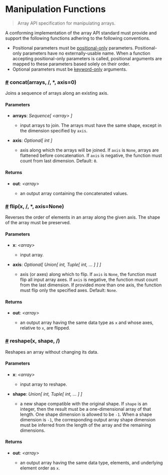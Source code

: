 # Manipulation Functions

> Array API specification for manipulating arrays.

A conforming implementation of the array API standard must provide and support the following functions adhering to the following conventions.

-   Positional parameters must be [positional-only](https://www.python.org/dev/peps/pep-0570/) parameters. Positional-only parameters have no externally-usable name. When a function accepting positional-only parameters is called, positional arguments are mapped to these parameters based solely on their order.
-   Optional parameters must be [keyword-only](https://www.python.org/dev/peps/pep-3102/) arguments.

<!-- NOTE: please keep the functions in alphabetical order -->

### <a name="concat" href="#concat">#</a> concat(arrays, /, *, axis=0)

Joins a sequence of arrays along an existing axis.

#### Parameters

-   **arrays**: _Sequence\[ &lt;array&gt; ]_

    -   input arrays to join. The arrays must have the same shape, except in the dimension specified by `axis`.

-   **axis**: _Optional\[ int ]_ 

    -   axis along which the arrays will be joined. If `axis` is `None`, arrays are flattened before concatenation. If `axis` is negative, the function must count from last dimension. Default: `0`.

#### Returns

-   **out**: _&lt;array&gt;_

    -   an output array containing the concatenated values.

### <a name="flip" href="#flip">#</a> flip(x, /, *, axis=None)

Reverses the order of elements in an array along the given axis. The shape of the array must be preserved.

#### Parameters

-   **x**: _&lt;array&gt;_

    -   input array.

-   **axis**: _Optional\[ Union\[ int, Tuple\[ int, ... ] ] ]_ 

    -   axis (or axes) along which to flip. If `axis` is `None`, the function must flip all input array axes. If `axis` is negative, the function must count from the last dimension. If provided more than one axis, the function must flip only the specified axes. Default: `None`.

#### Returns

-   **out**: _&lt;array&gt;_

    -   an output array having the same data type as `x` and whose axes, relative to `x`, are flipped.

### <a name="reshape" href="#reshape">#</a> reshape(x, shape, /)

Reshapes an array without changing its data.

#### Parameters

-   **x**: _&lt;array&gt;_

    -   input array to reshape.

-   **shape**: _Union\[ int, Tuple\[ int, ... ] ]_ 

    -   a new shape compatible with the original shape. If `shape` is an integer, then the result must be a one-dimensional array of that length. One shape dimension is allowed to be `-1`. When a shape dimension is `-1`, the corresponding output array shape dimension must be inferred from the length of the array and the remaining dimensions.

#### Returns

-   **out**: _&lt;array&gt;_

    -   an output array having the same data type, elements, and underlying element order as `x`.
